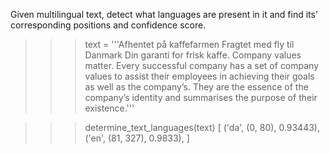 Given multilingual text, detect what languages are present in it and find its’ corresponding positions and confidence score.
>>> text = '''Afhentet på kaffefarmen Fragtet med fly til Danmark Din garanti for frisk kaffe. Company values matter. Every successful company has a set of company values to assist their employees in achieving their goals as well as the company’s. They are the essence of the company’s identity and summarises the purpose of their existence.'''

>>> determine_text_languages(text)
[
    ('da', (0, 80), 0.93443),
    ('en', (81, 327), 0.9833),
]
